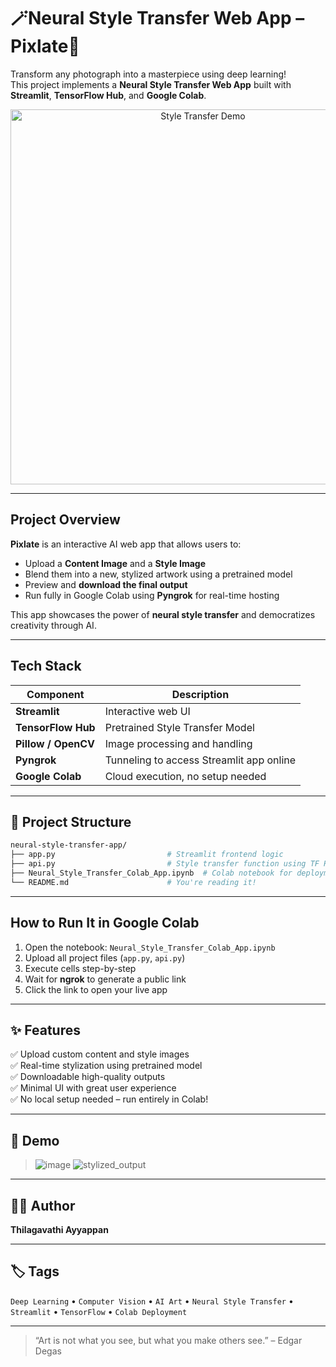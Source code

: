 
# 🪄Neural Style Transfer Web App – Pixlate🦋

Transform any photograph into a masterpiece using deep learning!  
This project implements a **Neural Style Transfer Web App** built with **Streamlit**, **TensorFlow Hub**, and **Google Colab**.

<p align="center">
  <img src="https://user-images.githubusercontent.com/placeholder" alt="Style Transfer Demo" width="600"/>
</p>

---

## Project Overview

**Pixlate** is an interactive AI web app that allows users to:
- Upload a **Content Image** and a **Style Image**
- Blend them into a new, stylized artwork using a pretrained model
- Preview and **download the final output**
- Run fully in Google Colab using **Pyngrok** for real-time hosting

This app showcases the power of **neural style transfer** and democratizes creativity through AI.

---

## Tech Stack

| Component        | Description                                   |
|------------------|-----------------------------------------------|
| **Streamlit** | Interactive web UI                            |
| **TensorFlow Hub** | Pretrained Style Transfer Model       |
| **Pillow / OpenCV** | Image processing and handling        |
| **Pyngrok**   | Tunneling to access Streamlit app online      |
| **Google Colab** | Cloud execution, no setup needed         |

---

## 📂 Project Structure

```bash
neural-style-transfer-app/
├── app.py                         # Streamlit frontend logic
├── api.py                         # Style transfer function using TF Hub
├── Neural_Style_Transfer_Colab_App.ipynb  # Colab notebook for deployment
└── README.md                      # You're reading it!
```

---

## How to Run It in Google Colab

1. Open the notebook: `Neural_Style_Transfer_Colab_App.ipynb`
2. Upload all project files (`app.py`, `api.py`)
3. Execute cells step-by-step
4. Wait for **ngrok** to generate a public link
5. Click the link to open your live app

---

## ✨ Features

✅ Upload custom content and style images  
✅ Real-time stylization using pretrained model  
✅ Downloadable high-quality outputs  
✅ Minimal UI with great user experience  
✅ No local setup needed – run entirely in Colab!

---

## 📸 Demo

> ![image](https://github.com/user-attachments/assets/b2859a14-2bee-4562-ac75-b392c583f0df)
![stylized_output](https://github.com/user-attachments/assets/c4e445d7-1086-4b64-a512-8a334971893b)



---

## 👩‍💻 Author

**Thilagavathi Ayyappan**  

---

## 🏷️ Tags

`Deep Learning` • `Computer Vision` • `AI Art` • `Neural Style Transfer` • `Streamlit` • `TensorFlow` • `Colab Deployment`

---

> “Art is not what you see, but what you make others see.” – Edgar Degas
